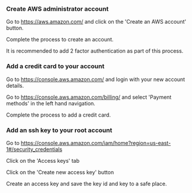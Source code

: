 ### Create AWS administrator account

Go to https://aws.amazon.com/ and click on the 'Create an AWS account' button. 

Complete the process to create an account. 

It is recommended to add 2 factor authentication as part of this process. 

### Add a credit card to your account

Go to https://console.aws.amazon.com/ and login with your new account details.

Go to https://console.aws.amazon.com/billing/ and select 'Payment methods' in the left hand navigation. 

Complete the process to add a credit card. 

### Add an ssh key to your root account

Go to https://console.aws.amazon.com/iam/home?region=us-east-1#/security_credentials

Click on the 'Access keys' tab

Click on the 'Create new access key' button 

Create an access key and save the key id and key to a safe place. 

